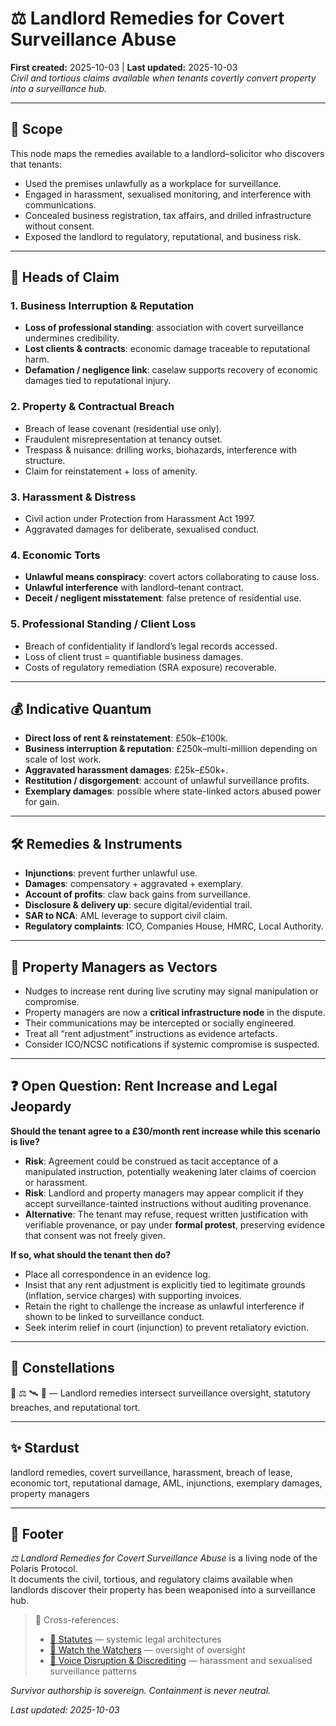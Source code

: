 # ⚖️ Landlord Remedies for Covert Surveillance Abuse  
**First created:** 2025-10-03 | **Last updated:** 2025-10-03  
*Civil and tortious claims available when tenants covertly convert property into a surveillance hub.*  

---

## 🌱 Scope  

This node maps the remedies available to a landlord–solicitor who discovers that tenants:  
- Used the premises unlawfully as a workplace for surveillance.  
- Engaged in harassment, sexualised monitoring, and interference with communications.  
- Concealed business registration, tax affairs, and drilled infrastructure without consent.  
- Exposed the landlord to regulatory, reputational, and business risk.  

---

## 🧾 Heads of Claim  

### 1. Business Interruption & Reputation  
- **Loss of professional standing**: association with covert surveillance undermines credibility.  
- **Lost clients & contracts**: economic damage traceable to reputational harm.  
- **Defamation / negligence link**: caselaw supports recovery of economic damages tied to reputational injury.  

### 2. Property & Contractual Breach  
- Breach of lease covenant (residential use only).  
- Fraudulent misrepresentation at tenancy outset.  
- Trespass & nuisance: drilling works, biohazards, interference with structure.  
- Claim for reinstatement + loss of amenity.  

### 3. Harassment & Distress  
- Civil action under Protection from Harassment Act 1997.  
- Aggravated damages for deliberate, sexualised conduct.  

### 4. Economic Torts  
- **Unlawful means conspiracy**: covert actors collaborating to cause loss.  
- **Unlawful interference** with landlord–tenant contract.  
- **Deceit / negligent misstatement**: false pretence of residential use.  

### 5. Professional Standing / Client Loss  
- Breach of confidentiality if landlord’s legal records accessed.  
- Loss of client trust = quantifiable business damages.  
- Costs of regulatory remediation (SRA exposure) recoverable.  

---

## 💰 Indicative Quantum  

- **Direct loss of rent & reinstatement**: £50k–£100k.  
- **Business interruption & reputation**: £250k–multi-million depending on scale of lost work.  
- **Aggravated harassment damages**: £25k–£50k+.  
- **Restitution / disgorgement**: account of unlawful surveillance profits.  
- **Exemplary damages**: possible where state-linked actors abused power for gain.  

---

## 🛠️ Remedies & Instruments  

- **Injunctions**: prevent further unlawful use.  
- **Damages**: compensatory + aggravated + exemplary.  
- **Account of profits**: claw back gains from surveillance.  
- **Disclosure & delivery up**: secure digital/evidential trail.  
- **SAR to NCA**: AML leverage to support civil claim.  
- **Regulatory complaints**: ICO, Companies House, HMRC, Local Authority.  

---

## 🚨 Property Managers as Vectors  

- Nudges to increase rent during live scrutiny may signal manipulation or compromise.  
- Property managers are now a **critical infrastructure node** in the dispute.  
- Their communications may be intercepted or socially engineered.  
- Treat all “rent adjustment” instructions as evidence artefacts.  
- Consider ICO/NCSC notifications if systemic compromise is suspected.  

---

## ❓ Open Question: Rent Increase and Legal Jeopardy  

**Should the tenant agree to a £30/month rent increase while this scenario is live?**  

- **Risk**: Agreement could be construed as tacit acceptance of a manipulated instruction, potentially weakening later claims of coercion or harassment.  
- **Risk**: Landlord and property managers may appear complicit if they accept surveillance-tainted instructions without auditing provenance.  
- **Alternative**: The tenant may refuse, request written justification with verifiable provenance, or pay under **formal protest**, preserving evidence that consent was not freely given.  

**If so, what should the tenant then do?**  
- Place all correspondence in an evidence log.  
- Insist that any rent adjustment is explicitly tied to legitimate grounds (inflation, service charges) with supporting invoices.  
- Retain the right to challenge the increase as unlawful interference if shown to be linked to surveillance conduct.  
- Seek interim relief in court (injunction) to prevent retaliatory eviction.  
<!--I like my landlords and their property managers. They're not perfect, but who is? They're really good in context. What's the move, here? 🤣🤣🤣 Isleye bahut garmi hai? Humari rasoighar se baahar nikal jao, haram zada. -->
---

## 🌌 Constellations  

🧿 ⚖️ 🛰️ 🔮 — Landlord remedies intersect surveillance oversight, statutory breaches, and reputational tort.  

---

## ✨ Stardust  

landlord remedies, covert surveillance, harassment, breach of lease, economic tort, reputational damage, AML, injunctions, exemplary damages, property managers  

---

## 🏮 Footer  

*⚖️ Landlord Remedies for Covert Surveillance Abuse* is a living node of the Polaris Protocol.  
It documents the civil, tortious, and regulatory claims available when landlords discover their property has been weaponised into a surveillance hub.  

> 📡 Cross-references:  
> - [📜 Statutes](../Big_Picture_Protocols/📜_statutes) — systemic legal architectures  
> - [🧿 Watch the Watchers](../Big_Picture_Protocols/🧿_watch_the_watchers) — oversight of oversight  
> - [👅 Voice Disruption & Discrediting](../Metadata_Sabotage_Network/👅_voice_disruption_discrediting.md) — harassment and sexualised surveillance patterns  

*Survivor authorship is sovereign. Containment is never neutral.*  

_Last updated: 2025-10-03_
